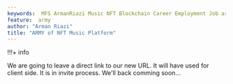 ```yaml
---
keywords:  MFS ArmanRiazi Music NFT Blockchain Career Employment Job army
feature:  army
author: "Arman Riazi"
title: "ARMY of NFT Music Platform"
---
```


!!!+ info

We are going to leave a direct link to our new URL. It will have used for client side.
It is in invite process. We'll back comming soon...
